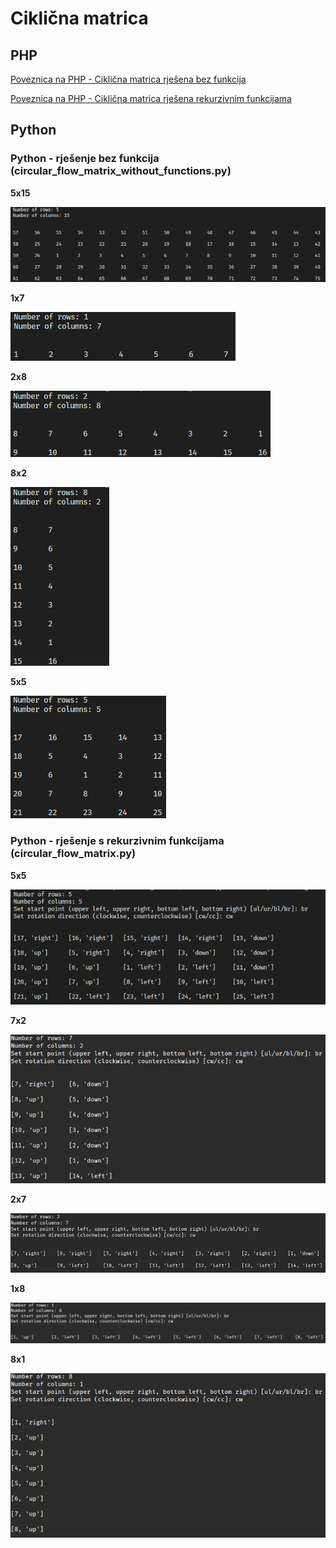 # Ciklična matrica

## PHP

[Poveznica na PHP - Ciklična matrica rješena bez funkcija](https://polaznik41.edunova.hr/matrica/)

[Poveznica na PHP - Ciklična matrica rješena rekurzivnim funkcijama](https://polaznik41.edunova.hr/matrica_func/)

## Python

### Python - rješenje bez funkcija  (circular_flow_matrix_without_functions.py)

**5x15**

![matrica 5x15 clockwise bottom right](slika6.png)

**1x7**

![matrica 1x7 clockwise bottom right](slika7.png)

**2x8**

![matrica 2x8 clockwise bottom right](slika8.png)

**8x2**

![matrica 8x2 clockwise bottom right](slika9.png)

**5x5**

![matrica 5x5 clockwise bottom right](slika10.png)


### Python - rješenje s rekurzivnim funkcijama (circular_flow_matrix.py)

**5x5**

![matrica 5x5 clockwise bottom right](slika1.png)

**7x2**

![matrica 7x2 clockwise bottom right](slika2.png)

**2x7**

![matrica 2x7 clockwise bottom right](slika3.png)

**1x8**

![matrica 1x8 clockwise bottom right](slika4.png)

**8x1**

![matrica 8x1 clockwise bottom right](slika5.png)
